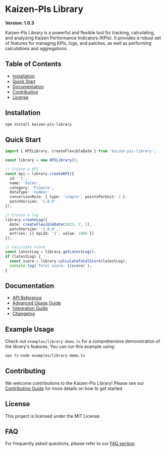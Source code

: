 # Kaizen-PIs Library

**Version: 1.0.3**

Kaizen-PIs Library is a powerful and flexible tool for tracking, calculating, and analyzing Kaizen Performance Indicators (KPIs). It provides a robust set of features for managing KPIs, logs, and patches, as well as performing calculations and aggregations.

## Table of Contents

- [Installation](#installation)
- [Quick Start](#quick-start)
- [Documentation](#documentation)
- [Contributing](#contributing)
- [License](#license)

## Installation

```bash
npm install kaizen-pis-library
```

## Quick Start

```typescript
import { KPILibrary, createFlexibleDate } from 'kaizen-pis-library';

const library = new KPILibrary();

// Create a KPI
const kpi = library.createKPI({
  id: '1',
  name: 'Sales',
  category: 'Finance',
  dataType: 'number',
  conversionRule: { type: 'simple', pointsPerUnit: 1 },
  patchVersion: '1.0.0'
});

// Create a log
library.createLog({
  date: createFlexibleDate(2023, 7, 1),
  patchVersion: '1.0.0',
  entries: [{ kpiId: '1', value: 1000 }]
});

// Calculate score
const latestLog = library.getLatestLog();
if (latestLog) {
  const score = library.calculateTotalScore(latestLog);
  console.log(`Total score: ${score}`);
}
```

## Documentation

- [API Reference](./docs/API.md)
- [Advanced Usage Guide](./docs/ADVANCED_USAGE.md)
- [Integration Guide](./docs/INTEGRATION_GUIDE.md)
- [Changelog](./CHANGELOG.md)

## Example Usage

Check out `examples/library-demo.ts` for a comprehensive demonstration of the library's features. You can run this example using:

```bash
npx ts-node examples/library-demo.ts
```

## Contributing

We welcome contributions to the Kaizen-PIs Library! Please see our [Contributing Guide](./docs/CONTRIBUTING.md) for more details on how to get started.

## License

This project is licensed under the MIT License.

## FAQ

For frequently asked questions, please refer to our [FAQ section](./docs/FAQ.md).